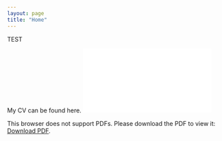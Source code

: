 ```yaml
---
layout: page
title: "Home"
---
```



TEST

My CV can be found here. 
<object data="Lu_Mingxuan_ml4799_MSEE.pdf" type="application/pdf" width="700px" height="700px">
    <embed src="Lu_Mingxuan_ml4799_MSEE.pdf">
        <p>This browser does not support PDFs. Please download the PDF to view it: <a href="Lu_Mingxuan_ml4799_MSEE.pdf">Download PDF</a>.</p>
    </embed>
</object>
